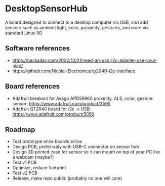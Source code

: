 # DesktopSensorHub
A board designed to connect to a desktop computer via USB, and add sensors such as ambient light, color, proximity, gestures, and more via standard Linux IIO

## Software references
- https://hackaday.com/2022/10/31/need-an-usb-i2c-adapter-use-your-pico/
- https://github.com/Nicolai-Electronics/rp2040-i2c-interface

## Board references
- Adafruit breakout for Avago APDS9960 proxmity, ALS, color, gesture sensor: https://www.adafruit.com/product/3595
- Adafruit QT2040 board for i2c -> USB: https://www.adafruit.com/product/5056

## Roadmap
- Test prototype once boards arrive
- Design PCB, preferrably with USB-C connector on sensor hub
- Design 3D printed case for sensor so it can mount on top of your PC like a webcam (maybe?)
- Test v1 PCB
- Optimize, reduce footprint
- Test v2 PCB
- Release, make repo public (probably no one will care)

